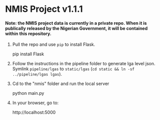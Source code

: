 NMIS Project v1.1.1
====================

#### Note: the NMIS project data is currently in a private repo. When it is publically released by the Nigerian Government, it will be contained within this repository.


1. Pull the repo and use ``pip`` to install Flask.

    pip install Flask

2. Follow the instructions in the pipeline folder to generate lga level json. Symlink `pipeline/lgas` to `static/lgas` (`cd static && ln -sf ../pipeline/lgas lgas`).

3. Cd to the "nmis" folder and run the local server

    python main.py

4. In your browser, go to:
    
    http://localhost:5000

